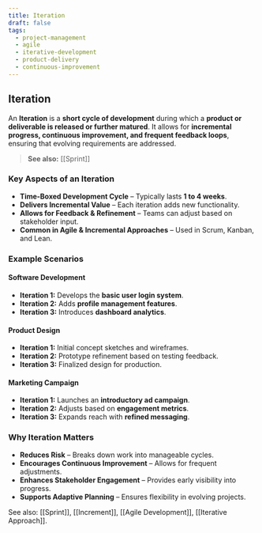 ```yaml
---
title: Iteration
draft: false
tags:
  - project-management
  - agile
  - iterative-development
  - product-delivery
  - continuous-improvement
---
```


## **Iteration**
An **Iteration** is a **short cycle of development** during which a **product or deliverable is released or further matured**. It allows for **incremental progress, continuous improvement, and frequent feedback loops**, ensuring that evolving requirements are addressed.

> **See also:** [[Sprint]]

### **Key Aspects of an Iteration**
- **Time-Boxed Development Cycle** – Typically lasts **1 to 4 weeks**.
- **Delivers Incremental Value** – Each iteration adds new functionality.
- **Allows for Feedback & Refinement** – Teams can adjust based on stakeholder input.
- **Common in Agile & Incremental Approaches** – Used in Scrum, Kanban, and Lean.

### **Example Scenarios**

#### **Software Development**
- **Iteration 1:** Develops the **basic user login system**.
- **Iteration 2:** Adds **profile management features**.
- **Iteration 3:** Introduces **dashboard analytics**.

#### **Product Design**
- **Iteration 1:** Initial concept sketches and wireframes.
- **Iteration 2:** Prototype refinement based on testing feedback.
- **Iteration 3:** Finalized design for production.

#### **Marketing Campaign**
- **Iteration 1:** Launches an **introductory ad campaign**.
- **Iteration 2:** Adjusts based on **engagement metrics**.
- **Iteration 3:** Expands reach with **refined messaging**.

### **Why Iteration Matters**
- **Reduces Risk** – Breaks down work into manageable cycles.
- **Encourages Continuous Improvement** – Allows for frequent adjustments.
- **Enhances Stakeholder Engagement** – Provides early visibility into progress.
- **Supports Adaptive Planning** – Ensures flexibility in evolving projects.

See also: [[Sprint]], [[Increment]], [[Agile Development]], [[Iterative Approach]].
